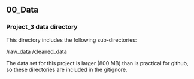 ## 00_Data
### Project_3 data directory

This directory includes the following sub-directories:

/raw_data
/cleaned_data

The data set for this project is larger (800 MB) than is practical for github, so these directories are included in the gitignore.